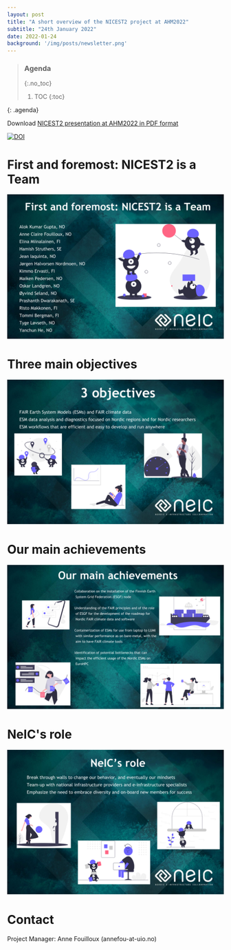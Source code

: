 ```yaml
---
layout: post
title: "A short overview of the NICEST2 project at AHM2022"
subtitle: "24th January 2022"
date: 2022-01-24
background: '/img/posts/newsletter.png'
---
```


> ### Agenda
> {:.no_toc}
> 1. TOC
> {:toc}
>
{: .agenda}

Download [NICEST2 presentation at AHM2022 in PDF format](https://zenodo.org/record/5891529/files/NICEST2-AHM2022.pptx.pdf)

[![DOI](https://zenodo.org/badge/DOI/10.5281/zenodo.5891529.svg)](https://doi.org/10.5281/zenodo.5891529)


# First and foremost: NICEST2 is a Team


![](https://raw.githubusercontent.com/NordicESMhub/nicest2/master/img/posts/AHM22/NICEST2-AHM2022.p1.png)

# Three main objectives

![](https://raw.githubusercontent.com/NordicESMhub/nicest2/master/img/posts/AHM22/NICEST2-AHM2022.p2.png)

# Our main achievements

![](https://raw.githubusercontent.com/NordicESMhub/nicest2/master/img/posts/AHM22/NICEST2-AHM2022.p3.png)

# NeIC's role

![](https://raw.githubusercontent.com/NordicESMhub/nicest2/master/img/posts/AHM22/NICEST2-AHM2022.p4.png)

# Contact

Project Manager: Anne Fouilloux (annefou-at-uio.no)
